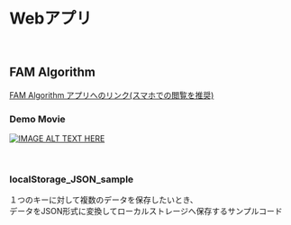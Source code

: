 # Webアプリ
<br>

## FAM Algorithm


[FAM Algorithm アプリへのリンク(スマホでの閲覧を推奨)](https://staba-tatsujin.ssl-lolipop.jp/fam-algorithm/log.html)

### Demo Movie
[![IMAGE ALT TEXT HERE](http://img.youtube.com/vi/8L__OhaPLIY/0.jpg)](http://www.youtube.com/watch?v=8L__OhaPLIY)

<br>

### localStorage_JSON_sample
１つのキーに対して複数のデータを保存したいとき、<br>データをJSON形式に変換してローカルストレージへ保存するサンプルコード
